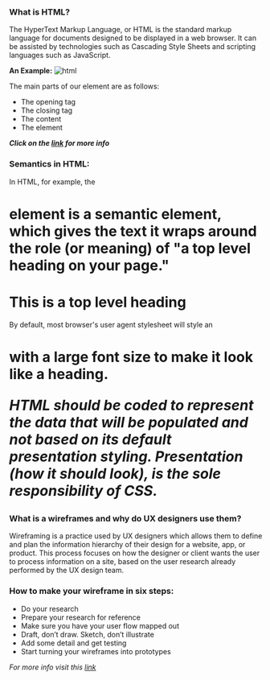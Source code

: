 
### What is HTML?
The HyperText Markup Language, or HTML is the standard markup language for documents designed to be displayed in a web browser. It can be assisted by technologies such as Cascading Style Sheets and scripting languages such as JavaScript.

**An Example:**
![html](https://developer.mozilla.org/en-US/docs/Learn/Getting_started_with_the_web/HTML_basics/grumpy-cat-small.png)

The main parts of our element are as follows:

- The opening tag
- The closing tag
- The content
- The element

***Click on the [link](https://developer.mozilla.org/en-US/docs/Learn/Getting_started_with_the_web/HTML_basics) for more info***

### Semantics in HTML:

In HTML, for example, the <h1> element is a semantic element, which gives the text it wraps around the role (or meaning) of "a top level heading on your page."

<h1>This is a top level heading</h1>
By default, most browser's user agent stylesheet will style an <h1> with a large font size to make it look like a heading.

***HTML should be coded to represent the data that will be populated and not based on its default presentation styling. Presentation (how it should look), is the sole responsibility of CSS.***

### What is a wireframes and why do UX designers use them?

Wireframing is a practice used by UX designers which allows them to define and plan the information hierarchy of their design for a website, app, or product. This process focuses on how the designer or client wants the user to process information on a site, based on the user research already performed by the UX design team.

### How to make your wireframe in six steps:

- Do your research
- Prepare your research for reference
- Make sure you have your user flow mapped out
- Draft, don’t draw. Sketch, don’t illustrate
- Add some detail and get testing
- Start turning your wireframes into prototypes

*For more info visit this [link](https://careerfoundry.com/en/blog/ux-design/how-to-create-your-first-wireframe/)*

